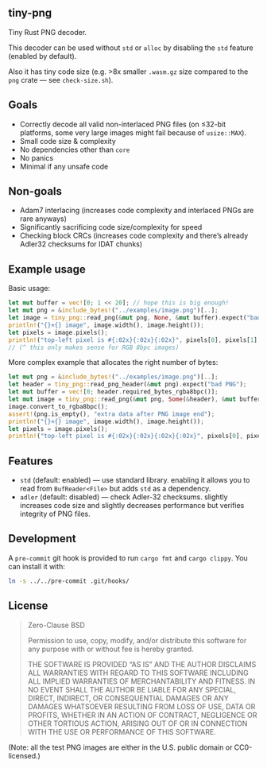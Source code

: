 ## tiny-png

Tiny Rust PNG decoder.

This decoder can be used without `std` or `alloc` by disabling the `std` feature (enabled by default).

Also it has tiny code size (e.g. &gt;8x smaller `.wasm.gz` size compared to the `png` crate — see `check-size.sh`).

## Goals

- Correctly decode all valid non-interlaced PNG files (on ≤32-bit platforms, some very large images
  might fail because of `usize::MAX`).
- Small code size &amp; complexity
- No dependencies other than `core`
- No panics
- Minimal if any unsafe code

## Non-goals

- Adam7 interlacing (increases code complexity and interlaced PNGs are rare anyways)
- Significantly sacrificing code size/complexity for speed
- Checking block CRCs (increases code complexity
  and there’s already Adler32 checksums for IDAT chunks)

## Example usage

Basic usage:

```rust
let mut buffer = vec![0; 1 << 20]; // hope this is big enough!
let mut png = &include_bytes!("../examples/image.png")[..];
let image = tiny_png::read_png(&mut png, None, &mut buffer).expect("bad PNG");
println!("{}×{} image", image.width(), image.height());
let pixels = image.pixels();
println!("top-left pixel is #{:02x}{:02x}{:02x}", pixels[0], pixels[1], pixels[2]);
// (^ this only makes sense for RGB 8bpc images)
```

More complex example that allocates the right number of bytes:

```rust
let mut png = &include_bytes!("../examples/image.png")[..];
let header = tiny_png::read_png_header(&mut png).expect("bad PNG");
let mut buffer = vec![0; header.required_bytes_rgba8bpc()];
let mut image = tiny_png::read_png(&mut png, Some(&header), &mut buffer).expect("bad PNG");
image.convert_to_rgba8bpc();
assert!(png.is_empty(), "extra data after PNG image end");
println!("{}×{} image", image.width(), image.height());
let pixels = image.pixels();
println!("top-left pixel is #{:02x}{:02x}{:02x}{:02x}", pixels[0], pixels[1], pixels[2], pixels[3]);
```

## Features

- `std` (default: enabled) — use standard library. enabling it allows you to read from `BufReader<File>` but
   adds `std` as a dependency.
- `adler` (default: disabled) — check Adler-32 checksums. slightly increases code size and
  slightly decreases performance but verifies integrity of PNG files.

## Development

A `pre-commit` git hook is provided to run `cargo fmt` and `cargo clippy`. You can install it with:

```sh
ln -s ../../pre-commit .git/hooks/
```

## License

> Zero-Clause BSD
> 
> Permission to use, copy, modify, and/or distribute this software for
> any purpose with or without fee is hereby granted.
> 
> THE SOFTWARE IS PROVIDED “AS IS” AND THE AUTHOR DISCLAIMS ALL
> WARRANTIES WITH REGARD TO THIS SOFTWARE INCLUDING ALL IMPLIED WARRANTIES
> OF MERCHANTABILITY AND FITNESS. IN NO EVENT SHALL THE AUTHOR BE LIABLE
> FOR ANY SPECIAL, DIRECT, INDIRECT, OR CONSEQUENTIAL DAMAGES OR ANY
> DAMAGES WHATSOEVER RESULTING FROM LOSS OF USE, DATA OR PROFITS, WHETHER IN
> AN ACTION OF CONTRACT, NEGLIGENCE OR OTHER TORTIOUS ACTION, ARISING OUT
> OF OR IN CONNECTION WITH THE USE OR PERFORMANCE OF THIS SOFTWARE.

(Note: all the test PNG images are either in the U.S. public domain or CC0-licensed.)
